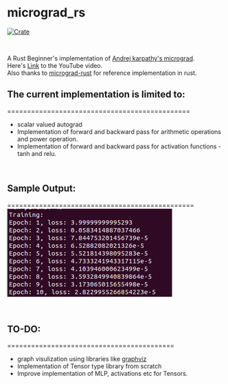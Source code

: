 # micrograd_rs
[![Crate](https://img.shields.io/crates/v/micrograd_rs_nt.svg)](https://crates.io/crates/micrograd_rs_nt)


<br>

A Rust Beginner's implementation of [Andrej karpathy's micrograd](https://github.com/karpathy/micrograd). <br>
Here's [Link](https://www.youtube.com/watch?v=VMj-3S1tku0) to the YouTube video. <br>
Also thanks to [micrograd-rust](https://github.com/sloganking/micrograd-rust) for reference implementation in rust.
<br>



## The current implementation is limited to:<br>
==============================================<br>
* scalar valued autograd
* Implementation of forward and backward pass for arithmetic operations and power operation.
* Implementation of forward and backward pass for activation functions - tanh and relu.
<br>

## Sample Output: <br>
===============================================<br>
![Sample Training Output for MLP](./img/train.png)

<br>

## TO-DO:
==========================================
* graph visulization using libraries like [graphviz](https://graphviz.org/download/)
* Implementation of Tensor type library from scratch
* Improve implementation of MLP, activations etc for Tensors.


